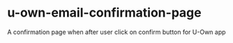 # u-own-email-confirmation-page
A confirmation page when after user click on confirm button for U-Own app

